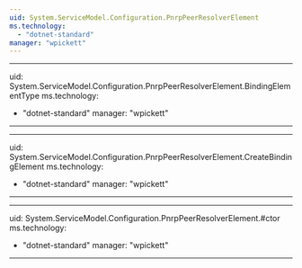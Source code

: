 ```yaml
---
uid: System.ServiceModel.Configuration.PnrpPeerResolverElement
ms.technology: 
  - "dotnet-standard"
manager: "wpickett"
---
```


---
uid: System.ServiceModel.Configuration.PnrpPeerResolverElement.BindingElementType
ms.technology: 
  - "dotnet-standard"
manager: "wpickett"
---

---
uid: System.ServiceModel.Configuration.PnrpPeerResolverElement.CreateBindingElement
ms.technology: 
  - "dotnet-standard"
manager: "wpickett"
---

---
uid: System.ServiceModel.Configuration.PnrpPeerResolverElement.#ctor
ms.technology: 
  - "dotnet-standard"
manager: "wpickett"
---
